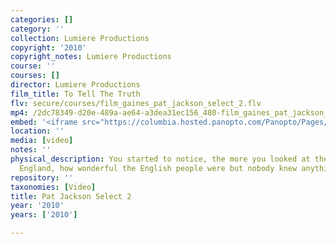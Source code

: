 ```yaml
---
categories: []
category: ''
collection: Lumiere Productions
copyright: '2010'
copyright_notes: Lumiere Productions
course: ''
courses: []
director: Lumiere Productions
film_title: To Tell The Truth
flv: secure/courses/film_gaines_pat_jackson_select_2.flv
mp4: /2dc78349-d20e-489a-ae64-a3dea31ec156_480-film_gaines_pat_jackson_select_2.mp4
embed: '<iframe src="https://columbia.hosted.panopto.com/Panopto/Pages/Embed.aspx?id=e65daacd-5229-4fad-88bb-a95f01035d8c&v=1" width="720" height="405" style="padding: 0px; border: 1px solid #464646;" frameborder="0" allowfullscreen allow="autoplay"></iframe>'
location: ''
media: [video]
notes: ''
physical_description: You started to notice, the more you looked at the people of
  England, how wonderful the English people were but nobody knew anything about them.
repository: ''
taxonomies: [Video]
title: Pat Jackson Select 2
year: '2010'
years: ['2010']

---
```

